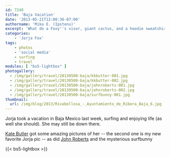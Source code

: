 ```yaml
---
id: 7248
title: 'Baja Vacation'
date: '2013-05-21T12:00:36-07:00'
authorname: 'Mika E. (Ipstenu)'
excerpt: 'What do a Foxy''s visor, giant cactus, and a hoodie sweatshirt have in common? It''s vacation time!'
categories:
    - 'Jorja Fox'
tags:
    - photos
    - 'social media'
    - surfing
    - travel
modules: [ "bs5-lightbox" ]
photogallery:
  - /img/gallery/travel/20130500-baja/kkbutter-001.jpg
  - /img/gallery/travel/20130500-baja/kkbutter-002.jpg
  - /img/gallery/travel/20130500-baja/johnroberts-001.jpg
  - /img/gallery/travel/20130500-baja/johnroberts-002.jpg
  - /img/gallery/travel/20130500-baja/surfbunny-001.jpg
thumbnail:
  url: /img/blog/2013/Rivabellosa_-_Ayuntamiento_de_Ribera_Baja_6.jpg
---
```


Jorja took a vacation in Baja Mexico last week, surfing and enjoying life (as well she should). She may still be down there.

[Kate Butler](http://katebutlerphoto.com/) got some amazing pictures of her -- the second one is my new favorite Jorja pic -- as did [John Roberts](http://www.thejohnroberts.com/) and the mysterious surfbunny

{{< bs5-lightbox >}}
